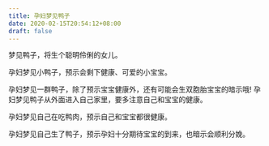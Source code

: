 ```yaml
---
title: 孕妇梦见鸭子
date: 2020-02-15T20:54:12+08:00
draft: false
---
```


梦见鸭子，将生个聪明伶俐的女儿。

孕妇梦见小鸭子，预示会剩下健康、可爱的小宝宝。

孕妇梦见一群鸭子，除了预示宝宝健康外，还有可能会生双胞胎宝宝的暗示哦!
孕妇梦见鸭子从外面进入自己家里，要多注意自己和宝宝的健康。

孕妇梦见自己在吃鸭肉，预示自己和宝宝都很健康。

孕妇梦见自己生了鸭子，预示孕妇十分期待宝宝的到来，也暗示会顺利分娩。

